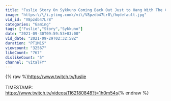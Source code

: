 ```yaml
---
title: "Fuslie Story On Sykkuno Coming Back Out Just to Hang With The Cleanbois During IRL MEETUP"
image: "https:\/\/i.ytimg.com\/vi\/V8pzdb47Lr8\/hqdefault.jpg"
vid_id: "V8pzdb47Lr8"
categories: "Gaming"
tags: ["Fuslie","Story","Sykkuno"]
date: "2021-09-30T09:59:53+03:00"
vid_date: "2021-09-29T02:32:58Z"
duration: "PT1M1S"
viewcount: "32567"
likeCount: "767"
dislikeCount: "5"
channel: "vitalFY"
---
```

{% raw %}<a rel="nofollow" target="blank" href="https://www.twitch.tv/fuslie">https://www.twitch.tv/fuslie</a><br /><br />TIMESTAMP:<br /><a rel="nofollow" target="blank" href="https://www.twitch.tv/videos/1162180848?t=1h0m54s">https://www.twitch.tv/videos/1162180848?t=1h0m54s</a>{% endraw %}
